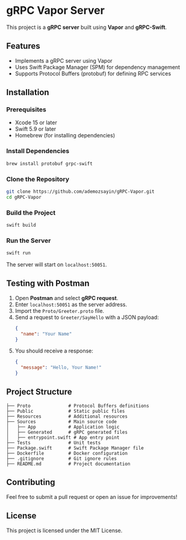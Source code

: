 
# gRPC Vapor Server

This project is a **gRPC server** built using **Vapor** and **gRPC-Swift**.

## Features
- Implements a gRPC server using Vapor
- Uses Swift Package Manager (SPM) for dependency management
- Supports Protocol Buffers (protobuf) for defining RPC services

## Installation

### Prerequisites
- Xcode 15 or later
- Swift 5.9 or later
- Homebrew (for installing dependencies)

### Install Dependencies
```sh
brew install protobuf grpc-swift
```

### Clone the Repository
```sh
git clone https://github.com/ademozsayin/gRPC-Vapor.git
cd gRPC-Vapor
```

### Build the Project
```sh
swift build
```

### Run the Server
```sh
swift run
```

The server will start on `localhost:50051`.

## Testing with Postman
1. Open **Postman** and select **gRPC request**.
2. Enter `localhost:50051` as the server address.
3. Import the `Proto/Greeter.proto` file.
4. Send a request to `Greeter/SayHello` with a JSON payload:
   ```json
   {
     "name": "Your Name"
   }
   ```
5. You should receive a response:
   ```json
   {
     "message": "Hello, Your Name!"
   }
   ```

## Project Structure
```
├── Proto              # Protocol Buffers definitions
├── Public             # Static public files
├── Resources          # Additional resources
├── Sources            # Main source code
│   ├── App            # Application logic
│   ├── Generated      # gRPC generated files
│   ├── entrypoint.swift # App entry point
├── Tests              # Unit tests
├── Package.swift      # Swift Package Manager file
├── Dockerfile         # Docker configuration
├── .gitignore         # Git ignore rules
├── README.md          # Project documentation
```

## Contributing
Feel free to submit a pull request or open an issue for improvements!

## License
This project is licensed under the MIT License.

